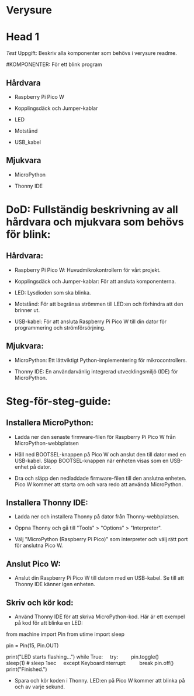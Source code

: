 # Verysure
# Head 1
*Test*
Uppgift: Beskriv alla komponenter som behövs i verysure readme.

#KOMPONENTER: För ett blink program

## Hårdvara

- Raspberry Pi Pico W

- Kopplingsdäck och Jumper-kablar

- LED

- Motstånd

- USB_kabel

## Mjukvara

- MicroPython

- Thonny IDE

# DoD: Fullständig beskrivning av all hårdvara och mjukvara som behövs för blink:

## Hårdvara:
- Raspberry Pi Pico W: Huvudmikrokontrollern för vårt projekt.

- Kopplingsdäck och Jumper-kablar: För att ansluta komponenterna.

- LED: Lysdioden som ska blinka.

- Motstånd: För att begränsa strömmen till LED:en och förhindra att den brinner ut.

- USB-kabel: För att ansluta Raspberry Pi Pico W till din dator för programmering och strömförsörjning.

## Mjukvara:

- MicroPython: Ett lättviktigt Python-implementering för mikrocontrollers.

- Thonny IDE: En användarvänlig integrerad utvecklingsmiljö (IDE) för MicroPython.


# Steg-för-steg-guide:

## Installera MicroPython:

- Ladda ner den senaste firmware-filen för Raspberry Pi Pico W från MicroPython-webbplatsen

- Håll ned BOOTSEL-knappen på Pico W och anslut den till dator med en USB-kabel. Släpp BOOTSEL-knappen när enheten visas som en USB-enhet på dator.

- Dra och släpp den nedladdade firmware-filen till den anslutna enheten. Pico W kommer att starta om och vara redo att använda MicroPython.

## Installera Thonny IDE:

- Ladda ner och installera Thonny på dator från Thonny-webbplatsen.

- Öppna Thonny och gå till "Tools" > "Options" > "Interpreter".

- Välj "MicroPython (Raspberry Pi Pico)" som interpreter och välj rätt port för anslutna Pico W.

## Anslut Pico W:

- Anslut din Raspberry Pi Pico W till datorn med en USB-kabel. Se till att Thonny IDE känner igen enheten.

## Skriv och kör kod:

- Använd Thonny IDE för att skriva MicroPython-kod. Här är ett exempel på kod för att blinka en LED:

from machine import Pin
from utime import sleep

pin = Pin(15, Pin.OUT)

print("LED starts flashing...")
while True:
    try:
        pin.toggle()
        sleep(1) # sleep 1sec
    except KeyboardInterrupt:
        break
pin.off()
print("Finished.")

- Spara och kör koden i Thonny. LED:en på Pico W kommer att blinka på och av varje sekund.
